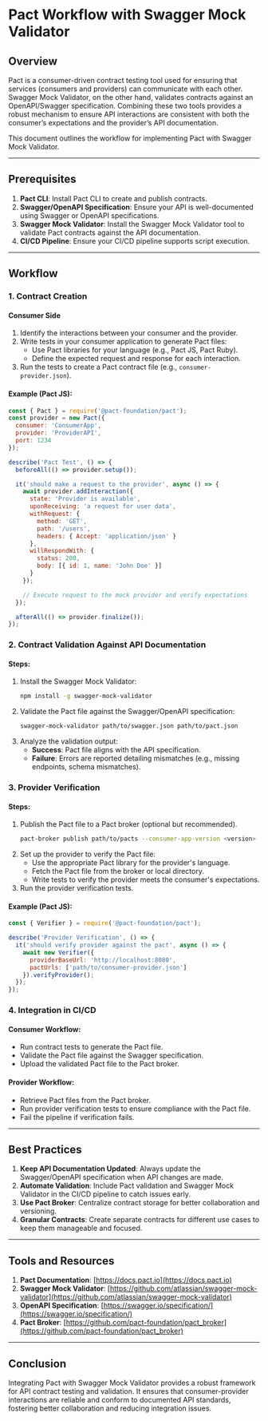 # Pact Workflow with Swagger Mock Validator

## Overview
Pact is a consumer-driven contract testing tool used for ensuring that services (consumers and providers) can communicate with each other. Swagger Mock Validator, on the other hand, validates contracts against an OpenAPI/Swagger specification. Combining these two tools provides a robust mechanism to ensure API interactions are consistent with both the consumer’s expectations and the provider’s API documentation.

This document outlines the workflow for implementing Pact with Swagger Mock Validator.

---

## Prerequisites
1. **Pact CLI**: Install Pact CLI to create and publish contracts.
2. **Swagger/OpenAPI Specification**: Ensure your API is well-documented using Swagger or OpenAPI specifications.
3. **Swagger Mock Validator**: Install the Swagger Mock Validator tool to validate Pact contracts against the API documentation.
4. **CI/CD Pipeline**: Ensure your CI/CD pipeline supports script execution.

---

## Workflow

### 1. **Contract Creation**
#### Consumer Side
1. Identify the interactions between your consumer and the provider.
2. Write tests in your consumer application to generate Pact files:
   - Use Pact libraries for your language (e.g., Pact JS, Pact Ruby).
   - Define the expected request and response for each interaction.
3. Run the tests to create a Pact contract file (e.g., `consumer-provider.json`).

#### Example (Pact JS):
```javascript
const { Pact } = require('@pact-foundation/pact');
const provider = new Pact({
  consumer: 'ConsumerApp',
  provider: 'ProviderAPI',
  port: 1234
});

describe('Pact Test', () => {
  beforeAll(() => provider.setup());

  it('should make a request to the provider', async () => {
    await provider.addInteraction({
      state: 'Provider is available',
      uponReceiving: 'a request for user data',
      withRequest: {
        method: 'GET',
        path: '/users',
        headers: { Accept: 'application/json' }
      },
      willRespondWith: {
        status: 200,
        body: [{ id: 1, name: 'John Doe' }]
      }
    });

    // Execute request to the mock provider and verify expectations
  });

  afterAll(() => provider.finalize());
});
```

### 2. **Contract Validation Against API Documentation**
#### Steps:
1. Install the Swagger Mock Validator:
   ```bash
   npm install -g swagger-mock-validator
   ```
2. Validate the Pact file against the Swagger/OpenAPI specification:
   ```bash
   swagger-mock-validator path/to/swagger.json path/to/pact.json
   ```
3. Analyze the validation output:
   - **Success**: Pact file aligns with the API specification.
   - **Failure**: Errors are reported detailing mismatches (e.g., missing endpoints, schema mismatches).

### 3. **Provider Verification**
#### Steps:
1. Publish the Pact file to a Pact broker (optional but recommended).
   ```bash
   pact-broker publish path/to/pacts --consumer-app-version <version> --broker-base-url <http://pact-broker>
   ```
2. Set up the provider to verify the Pact file:
   - Use the appropriate Pact library for the provider's language.
   - Fetch the Pact file from the broker or local directory.
   - Write tests to verify the provider meets the consumer's expectations.
3. Run the provider verification tests.

#### Example (Pact JS):
```javascript
const { Verifier } = require('@pact-foundation/pact');

describe('Provider Verification', () => {
  it('should verify provider against the pact', async () => {
    await new Verifier({
      providerBaseUrl: 'http://localhost:8080',
      pactUrls: ['path/to/consumer-provider.json']
    }).verifyProvider();
  });
});
```

### 4. **Integration in CI/CD**
#### Consumer Workflow:
- Run contract tests to generate the Pact file.
- Validate the Pact file against the Swagger specification.
- Upload the validated Pact file to the Pact broker.

#### Provider Workflow:
- Retrieve Pact files from the Pact broker.
- Run provider verification tests to ensure compliance with the Pact file.
- Fail the pipeline if verification fails.

---

## Best Practices
1. **Keep API Documentation Updated**: Always update the Swagger/OpenAPI specification when API changes are made.
2. **Automate Validation**: Include Pact validation and Swagger Mock Validator in the CI/CD pipeline to catch issues early.
3. **Use Pact Broker**: Centralize contract storage for better collaboration and versioning.
4. **Granular Contracts**: Create separate contracts for different use cases to keep them manageable and focused.

---

## Tools and Resources
1. **Pact Documentation**: [https://docs.pact.io](https://docs.pact.io)
2. **Swagger Mock Validator**: [https://github.com/atlassian/swagger-mock-validator](https://github.com/atlassian/swagger-mock-validator)
3. **OpenAPI Specification**: [https://swagger.io/specification/](https://swagger.io/specification/)
4. **Pact Broker**: [https://github.com/pact-foundation/pact_broker](https://github.com/pact-foundation/pact_broker)

---

## Conclusion
Integrating Pact with Swagger Mock Validator provides a robust framework for API contract testing and validation. It ensures that consumer-provider interactions are reliable and conform to documented API standards, fostering better collaboration and reducing integration issues.

